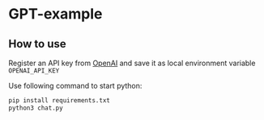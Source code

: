 # GPT-example

## How to use
Register an API key from [OpenAI](https://platform.openai.com/overview) and 
save it as local environment variable `OPENAI_API_KEY`

Use following command to start python:
```bash
pip install requirements.txt
python3 chat.py
```
